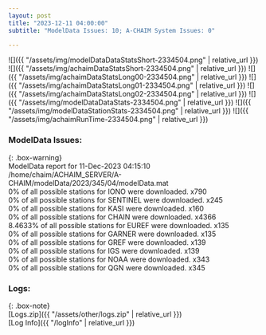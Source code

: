 ```yaml
---
layout: post
title: "2023-12-11 04:00:00"
subtitle: "ModelData Issues: 10; A-CHAIM System Issues: 0"

---
```


![]({{ "/assets/img/modelDataDataStatsShort-2334504.png" | relative_url }})
![]({{ "/assets/img/achaimDataStatsShort-2334504.png" | relative_url }})
![]({{ "/assets/img/achaimDataStatsLong00-2334504.png" | relative_url }})
![]({{ "/assets/img/achaimDataStatsLong01-2334504.png" | relative_url }})
![]({{ "/assets/img/achaimDataStatsLong02-2334504.png" | relative_url }})
![]({{ "/assets/img/modelDataDataStats-2334504.png" | relative_url }})
![]({{ "/assets/img/modelDataStationStats-2334504.png" | relative_url }})
![]({{ "/assets/img/achaimRunTime-2334504.png" | relative_url }})


### ModelData Issues:  
  
{: .box-warning}  
 ModelData report for 11-Dec-2023 04:15:10   
 /home/chaim/ACHAIM_SERVER/A-CHAIM/modelData/2023/345/04/modelData.mat   
 0% of all possible stations for IONO were downloaded. x790   
 0% of all possible stations for SENTINEL were downloaded. x245   
 0% of all possible stations for KASI were downloaded. x160   
 0% of all possible stations for CHAIN were downloaded. x4366   
 8.4633% of all possible stations for EUREF were downloaded. x135   
 0% of all possible stations for GARNER were downloaded. x135   
 0% of all possible stations for GREF were downloaded. x139   
 0% of all possible stations for IGS were downloaded. x139   
 0% of all possible stations for NOAA were downloaded. x343   
 0% of all possible stations for QGN were downloaded. x345   
  


### Logs:  
  
{: .box-note}  
[Logs.zip]({{ "/assets/other/logs.zip" | relative_url }})  
[Log Info]({{ "/logInfo" | relative_url }})  
